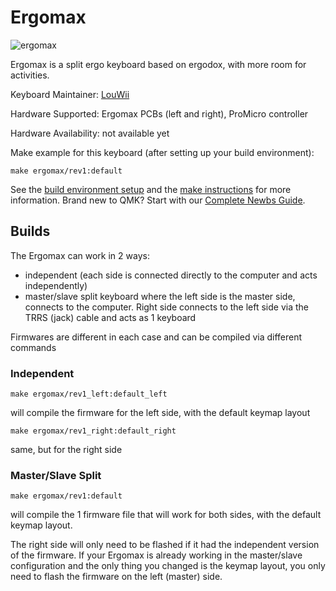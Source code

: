 # Ergomax

![ergomax](https://user-images.githubusercontent.com/2750789/49322894-c9bc5680-f4c8-11e8-8044-eddc92af2d22.png)

Ergomax is a split ergo keyboard based on ergodox, with more room for activities.


Keyboard Maintainer: [LouWii](https://github.com/louwii)

Hardware Supported: Ergomax PCBs (left and right), ProMicro controller

Hardware Availability: not available yet


Make example for this keyboard (after setting up your build environment):

    make ergomax/rev1:default

See the [build environment setup](https://docs.qmk.fm/#/getting_started_build_tools) and the [make instructions](https://docs.qmk.fm/#/getting_started_make_guide) for more information. Brand new to QMK? Start with our [Complete Newbs Guide](https://docs.qmk.fm/#/newbs).

## Builds

The Ergomax can work in 2 ways:
* independent (each side is connected directly to the computer and acts independently)
* master/slave split keyboard where the left side is the master side, connects to the computer. Right side connects to the left side via the TRRS (jack) cable and acts as 1 keyboard

Firmwares are different in each case and can be compiled via different commands

### Independent

```
make ergomax/rev1_left:default_left
```

will compile the firmware for the left side, with the default keymap layout

```
make ergomax/rev1_right:default_right
```

same, but for the right side

### Master/Slave Split

```
make ergomax/rev1:default
```

will compile the 1 firmware file that will work for both sides, with the default keymap layout.

The right side will only need to be flashed if it had the independent version of the firmware. If your Ergomax is already working in the master/slave configuration and the only thing you changed is the keymap layout, you only need to flash the firmware on the left (master) side.